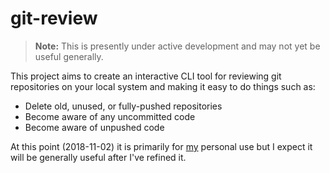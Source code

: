 # git-review

> **Note:** This is presently under active development and may not yet be useful generally.

This project aims to create an interactive CLI tool for reviewing git repositories on your local system and making it easy to do things such as:

- Delete old, unused, or fully-pushed repositories
- Become aware of any uncommitted code
- Become aware of unpushed code

At this point (2018-11-02) it is primarily for [my](https://github.com/zacharytamas) personal use but I expect it will be generally useful after I've refined it.
